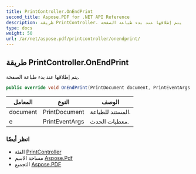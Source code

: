 ```yaml
---
title: PrintController.OnEndPrint
second_title: Aspose.PDF for .NET API Reference
description: طريقة PrintController. يتم إطلاقها عند بدء طباعة الصفحة
type: docs
weight: 50
url: /ar/net/aspose.pdf/printcontroller/onendprint/
---
```

## طريقة PrintController.OnEndPrint

يتم إطلاقها عند بدء طباعة الصفحة.

```csharp
public override void OnEndPrint(PrintDocument document, PrintEventArgs e)
```

| المعامل | النوع | الوصف |
| --- | --- | --- |
| document | PrintDocument | المستند للطباعة. |
| e | PrintEventArgs | معطيات الحدث. |

### انظر أيضًا

* الفئة [PrintController](../)
* مساحة الاسم [Aspose.Pdf](../../../aspose.pdf/)
* التجميع [Aspose.PDF](../../../)